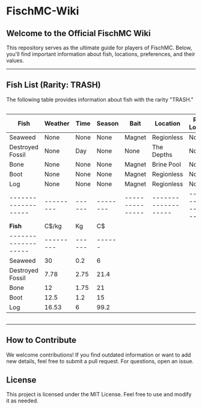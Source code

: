 # FischMC-Wiki

## Welcome to the Official FischMC Wiki
This repository serves as the ultimate guide for players of FischMC. Below, you'll find important information about fish, locations, preferences, and their values.

---

## Fish List (Rarity: TRASH)
The following table provides information about fish with the rarity "TRASH."

<div style="overflow-x: auto;">

| **Fish**          | Weather | Time | Season | **Bait**      | Location          | Radar Location       |
|-------------------|---------|------|--------|---------------|-------------------|----------------------|
| Seaweed           | None    | None | None   | Magnet        | Regionless        | None                 |
| Destroyed Fossil  | None    | Day  | None   | None          | The Depths        | None                 |
| Bone              | None    | None | None   | Magnet        | Brine Pool        | None                 |
| Boot              | None    | None | None   | Magnet        | Regionless        | None                 |
| Log               | None    | None | None   | Magnet        | Regionless        | None                 |
|-------------------|---------|------|--------|---------------|-------------------|----------------------|
| **Fish**          | C$/kg   | Kg   | C$   |
|-------------------|---------|------|------|
| Seaweed           | 30      | 0.2  | 6    |
| Destroyed Fossil  | 7.78    | 2.75 | 21.4 |
| Bone              | 12      | 1.75 | 21   |
| Boot              | 12.5    | 1.2  | 15   |
| Log               | 16.53   | 6    | 99.2 |


</div>

---

## How to Contribute
We welcome contributions! If you find outdated information or want to add new details, feel free to submit a pull request. For questions, open an issue.

## License
This project is licensed under the MIT License. Feel free to use and modify it as needed.

